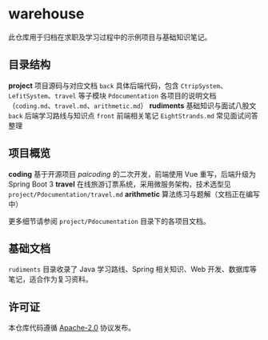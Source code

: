 # warehouse
此仓库用于归档在求职及学习过程中的示例项目与基础知识笔记。

## 目录结构

**project**
项目源码与对应文档
`back`
具体后端代码，包含 `CtripSystem`、`LefitSystem`、`travel` 等子模块
`Pdocumentation`
各项目的说明文档（`coding.md`、`travel.md`、`arithmetic.md`）
**rudiments**
基础知识与面试八股文
`back`
后端学习路线与知识点
`front`
前端相关笔记
`EightStrands.md`
常见面试问答整理

## 项目概览

**coding**
基于开源项目 *paicoding* 的二次开发，前端使用 Vue 重写，后端升级为 Spring Boot 3
**travel**
在线旅游订票系统，采用微服务架构，技术选型见 `project/Pdocumentation/travel.md`
**arithmetic**
算法练习与题解（文档正在编写中）


更多细节请参阅 `project/Pdocumentation` 目录下的各项目文档。

## 基础文档

`rudiments` 目录收录了 Java 学习路线、Spring 相关知识、Web 开发、数据库等笔记，适合作为复习资料。

## 许可证

本仓库代码遵循 [Apache-2.0](LICENSE) 协议发布。
